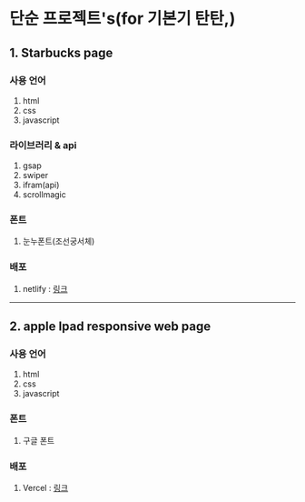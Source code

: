 # 단순 프로젝트's(for 기본기 탄탄,)

## 1. Starbucks page

### 사용 언어
1. html
2. css
3. javascript
   
### 라이브러리 & api
1. gsap
2. swiper
3. ifram(api)
4. scrollmagic
   
### 폰트
1. 눈누폰트(조선궁서체)
   
### 배포
1. netlify : [링크](https://monumental-baklava-6ea958.netlify.app)

---       

## 2. apple Ipad responsive web page

### 사용 언어
1. html
2. css
3. javascript

### 폰트
1. 구글 폰트

### 배포
1. Vercel : [링크](https://simple-projects-bay.vercel.app/)
